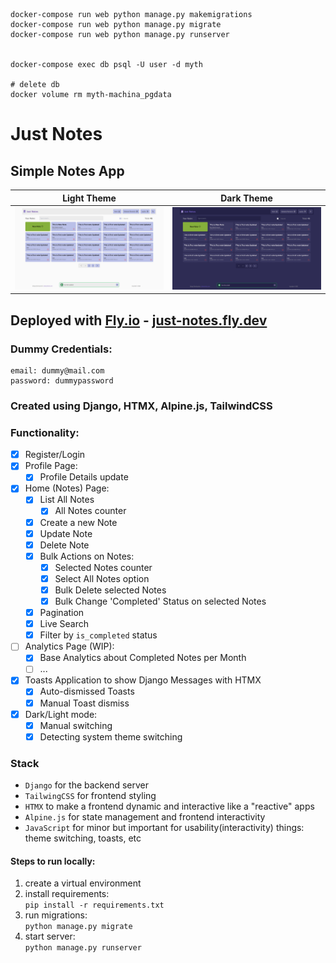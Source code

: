 ```
docker-compose run web python manage.py makemigrations
docker-compose run web python manage.py migrate
docker-compose run web python manage.py runserver


docker-compose exec db psql -U user -d myth

# delete db
docker volume rm myth-machina_pgdata

```

# Just Notes

## Simple Notes App

|                   Light Theme                    |                   Dark Theme                    |
| :----------------------------------------------: | :---------------------------------------------: |
| ![screenshot_1](./screenshots/desktop_light.png) | ![screenshot_1](./screenshots/desktop_dark.png) |

## Deployed with [Fly.io](https//:fly.io) - [just-notes.fly.dev](https://just-notes.fly.dev/)

### Dummy Credentials:

```
email: dummy@mail.com
password: dummypassword
```

### Created using Django, HTMX, Alpine.js, TailwindCSS

### Functionality:

- [x] Register/Login
- [x] Profile Page:
  - [x] Profile Details update
- [x] Home (Notes) Page:
  - [x] List All Notes
    - [x] All Notes counter
  - [x] Create a new Note
  - [x] Update Note
  - [x] Delete Note
  - [x] Bulk Actions on Notes:
    - [x] Selected Notes counter
    - [x] Select All Notes option
    - [x] Bulk Delete selected Notes
    - [x] Bulk Change 'Completed' Status on selected Notes
  - [x] Pagination
  - [x] Live Search
  - [x] Filter by `is_completed` status
- [ ] Analytics Page (WIP):
  - [x] Base Analytics about Completed Notes per Month
  - [ ] ...
- [x] Toasts Application to show Django Messages with HTMX
  - [x] Auto-dismissed Toasts
  - [x] Manual Toast dismiss
- [x] Dark/Light mode:
  - [x] Manual switching
  - [x] Detecting system theme switching

### Stack

- `Django` for the backend server
- `TailwingCSS` for frontend styling
- `HTMX` to make a frontend dynamic and interactive like a "reactive" apps
- `Alpine.js` for state management and frontend interactivity
- `JavaScript` for minor but important for usability(interactivity) things: theme switching, toasts, etc

#### Steps to run locally:

1. create a virtual environment
2. install requirements:  
   `pip install -r requirements.txt`
3. run migrations:  
   `python manage.py migrate`
4. start server:  
   `python manage.py runserver`
